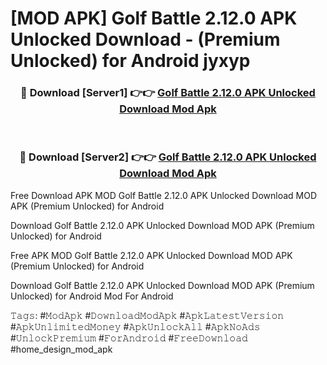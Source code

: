 # [MOD APK] Golf Battle 2.12.0 APK Unlocked Download - (Premium Unlocked) for Android jyxyp



<div align="center">
<h3>🔴 Download [Server1] 👉👉 <a href="https://momento.my/?title=Golf_Battle_2.12.0_APK_Unlocked_Download">Golf Battle 2.12.0 APK Unlocked Download Mod Apk</a></h3><br>

<h3>🔴 Download [Server2] 👉👉 <a href="https://momento.my/?title=Golf_Battle_2.12.0_APK_Unlocked_Download">Golf Battle 2.12.0 APK Unlocked Download Mod Apk</a></h3>
</div>



Free Download APK MOD Golf Battle 2.12.0 APK Unlocked Download MOD APK (Premium Unlocked) for Android

Download Golf Battle 2.12.0 APK Unlocked Download MOD APK (Premium Unlocked) for Android

Free APK MOD Golf Battle 2.12.0 APK Unlocked Download MOD APK (Premium Unlocked) for Android

Download Golf Battle 2.12.0 APK Unlocked Download MOD APK (Premium Unlocked) for Android Mod For Android

𝚃𝚊𝚐𝚜: #𝙼𝚘𝚍𝙰𝚙𝚔 #𝙳𝚘𝚠𝚗𝚕𝚘𝚊𝚍𝙼𝚘𝚍𝙰𝚙𝚔 #𝙰𝚙𝚔𝙻𝚊𝚝𝚎𝚜𝚝𝚅𝚎𝚛𝚜𝚒𝚘𝚗 #𝙰𝚙𝚔𝚄𝚗𝚕𝚒𝚖𝚒𝚝𝚎𝚍𝙼𝚘𝚗𝚎𝚢 #𝙰𝚙𝚔𝚄𝚗𝚕𝚘𝚌𝚔𝙰𝚕𝚕 #𝙰𝚙𝚔𝙽𝚘𝙰𝚍𝚜 #𝚄𝚗𝚕𝚘𝚌𝚔𝙿𝚛𝚎𝚖𝚒𝚞𝚖 #𝙵𝚘𝚛𝙰𝚗𝚍𝚛𝚘𝚒𝚍 #𝙵𝚛𝚎𝚎𝙳𝚘𝚠𝚗𝚕𝚘𝚊𝚍 #home_design_mod_apk
